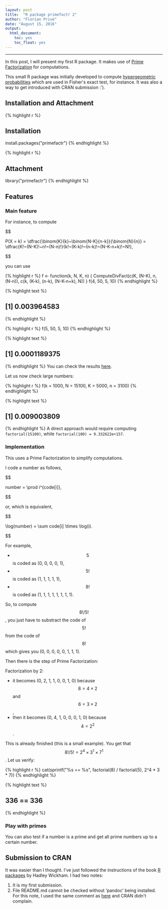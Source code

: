 ```yaml
---
layout: post
title:  "R package primefactr 2"
author: "Florian Privé"
date: "August 15, 2016"
output: 
  html_document:
    toc: yes
    toc_float: yes
---
```


***

In this post, I will present my first R package. It makes use of [Prime Factorization](https://en.wikipedia.org/wiki/Prime_factor) for computations.

This small R package was initially developed to compute [hypergeometric probabilities](https://en.wikipedia.org/wiki/Hypergeometric_distribution) which are used in Fisher's exact test, for instance. It was also a way to get introduced with CRAN submission :').

## Installation and Attachment


{% highlight r %}
## Installation
install.packages("primefactr")
{% endhighlight %}

{% highlight r %}
## Attachment
library("primefactr")
{% endhighlight %}

## Features

### Main feature
For instance, to compute 

$$

P(X = k) = \dfrac{\binom{K}{k}~\binom{N-K}{n-k}}{\binom{N}{n}} = \dfrac{K!~(N-K)!~n!~(N-n)!}{k!~(K-k)!~(n-k)!~(N-K-n+k)!~N!},

$$

 you can use 

{% highlight r %}
f <- function(k, N, K, n) {
  ComputeDivFact(c(K, (N-K), n, (N-n)),
                 c(k, (K-k), (n-k), (N-K-n+k), N))
}
f(4, 50, 5, 10)
{% endhighlight %}



{% highlight text %}
## [1] 0.003964583
{% endhighlight %}



{% highlight r %}
f(5, 50, 5, 10)
{% endhighlight %}



{% highlight text %}
## [1] 0.0001189375
{% endhighlight %}
You can check the results [here](https://en.wikipedia.org/wiki/Hypergeometric_distribution#Application_and_example).

Let us now check large numbers:

{% highlight r %}
f(k = 1000, N = 15100, K = 5000, n = 3100)
{% endhighlight %}



{% highlight text %}
## [1] 0.009003809
{% endhighlight %}
A direct approach would require computing `factorial(15100)`, while `factorial(100) = 9.332622e+157`.


### Implementation

This uses a Prime Factorization to simplify computations.

I code a number as follows,


$$

number = \prod i^{code[i]},

$$


or, which is equivalent,


$$

\log(number) = \sum code[i] \times \log(i).

$$


For example, 

- $$5$$ is coded as (0, 0, 0, 0, 1),
- $$5!$$ is coded as (1, 1, 1, 1, 1),
- $$8!$$ is coded as (1, 1, 1, 1, 1, 1, 1, 1).

So, to compute $$8! / 5!$$, you just have to substract the code of $$5!$$
from the code of $$8!$$ which gives you (0, 0, 0, 0, 0, 1, 1, 1).

Then there is the step of Prime Factorization:

Factorization by 2:

- it becomes (0, 2, 1, 1, 0, 0, 1, 0) because $$8 = 4 \times 2$$ and $$6 = 3 \times 2$$,
- then it becomes (0, 4, 1, 0, 0, 0, 1, 0) because $$4 = 2^2$$.

This is already finished (this is a small example). You get that $$8! / 5! = 2^4 \times 3^1 \times 7^1$$. Let us verify:

{% highlight r %}
cat(sprintf("%s == %s", factorial(8) / factorial(5), 2^4 * 3 * 7))
{% endhighlight %}



{% highlight text %}
## 336 == 336
{% endhighlight %}

### Play with primes

You can also test if a number is a prime and get all prime numbers up to a certain number.

## Submission to CRAN

It was easier than I thought.
I've just followed the instructions of the book [R packages](http://r-pkgs.had.co.nz/) by Hadley Wickham. 
I had two notes:

1. It is my first submission.
2. File README.md cannot be checked without ‘pandoc’ being installed.
For this note, I used the same comment as [here](https://github.com/klarsen1/Information/blob/master/cran-comments.md) and CRAN didn't complain.
